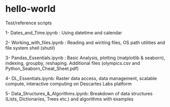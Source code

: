 # hello-world

Test/reference scripts


1- Dates_and_Time.ipynb : Using datetime and calendar
 
2- Working_with_files.ipynb : Reading and wiriting files, OS path utilities and file system shell (shutil)
 
3- Pandas_Essentials.ipynb : Basic Analysis, plotting (matplotlib & seaborn), indexing, groupby, reshaping.
Additional files (olympics.csv and Python_Seaborn_Cheat_Sheet.pdf)

4- DL_Essentials.ipynb: Raster data access, data management, scalable compute, interactive computing on Descartes Labs platform

5- Data_Structures_&_Algorithms.ipynb: Breakdown of data structures (Lists, Dictionaries, Trees etc.) and algorithms with examples
